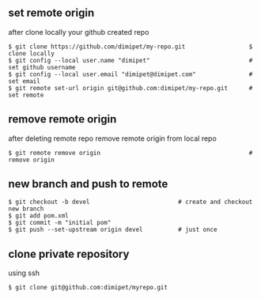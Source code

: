 ## set remote origin
after clone locally your github created repo
```
$ git clone https://github.com/dimipet/my-repo.git                  $ clone locally
$ git config --local user.name "dimipet"                            # set github username
$ git config --local user.email "dimipet@dimipet.com"               # set email
$ git remote set-url origin git@github.com:dimipet/my-repo.git      # set remote
```

## remove remote origin
after deleting remote repo remove remote origin from local repo
```
$ git remote remove origin                                          # remove origin
```

## new branch and push to remote
```
$ git checkout -b devel                         # create and checkout new branch
$ git add pom.xml
$ git commit -m "initial pom"
$ git push --set-upstream origin devel          # just once
```

## clone private repository
using ssh
```
$ git clone git@github.com:dimipet/myrepo.git
```


